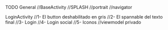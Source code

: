 TODO
General
    //BaseActivity
    //SPLASH
    //portrait
    //navigator

LoginActivity
    //1- El button deshabilitado en gris
    //2- El spannable del texto final
    //3- Login
    //4- Login social
    //5- Iconos
    //viewmodel privado
